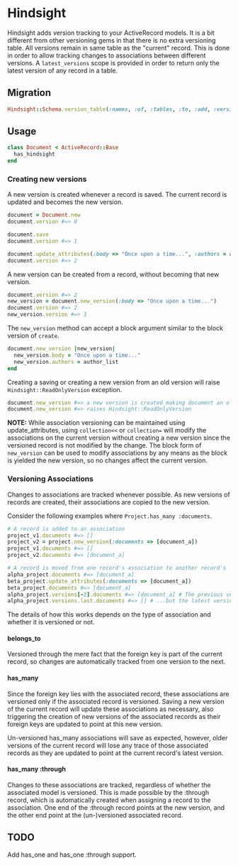 # Hindsight

Hindsight adds version tracking to your ActiveRecord models. It is a bit different from other versioning gems in that
there is no extra versioning table. All versions remain in same table as the "current" record. This is done in order to
allow tracking changes to associations between different versions. A `latest_versions` scope is provided in order to
return only the latest version of any record in a table.

## Migration
```ruby
Hindsight::Schema.version_table(:names, :of, :tables, :to, :add, :versioning, :to)
```

## Usage
```ruby
class Document < ActiveRecord::Base
  has_hindsight
end
```

### Creating new versions

A new version is created whenever a record is saved. The current record is updated and becomes the new version.
```ruby
document = Document.new
document.version #=> 0

document.save
document.version #=> 1

document.update_attributes(:body => "Once upon a time...", :authors = author_list)
document.version #=> 2
```

A new version can be created from a record, without becoming that new version.
```ruby
document.version #=> 2
new_version = document.new_version(:body => "Once upon a time...")
document.version #=> 2
new_version.version #=> 3
```

The `new_version` method can accept a block argument similar to the block version of `create`.
```ruby
document.new_version |new_version|
  new_version.body = "Once upon a time..."
  new_version.authors = author_list
end
```

Creating a saving or creating a new version from an old version will raise `Hindsight::ReadOnlyVersion` exception.
```ruby
document.new_version #=> a new version is created making document an old version
document.new_version #=> raises Hindsight::ReadOnlyVersion
```

**NOTE:** While association versioning can be maintained using update_attributes, using `collection<<` or `collection=`
will modify the associations on the current version without creating a new version since the versioned record is not
modified by the change. The block form of `new_version` can be used to modify associations by any means as the block
is yielded the new version, so no changes affect the current version.

### Versioning Associations
Changes to associations are tracked whenever possible. As new versions of records are created, their associations are
copied to the new version.

Consider the following examples where `Project.has_many :documents`.

```ruby
# A record is added to an association
project_v1.documents #=> []
project_v2 = project.new_version(:documents => [document_a])
project_v1.documents #=> []
project_v2.documents #=> [document_a]
```

```ruby
# A record is moved from one record's association to another record's
alpha_project.documents #=> [document_a]
beta_project.update_attributes(:documents => [document_a])
beta_project.documents #=> [document_a]
alpha_project.versions[-2].documents #=> [document_a] # The previous version still has an associated document...
alpha_project.versions.last.documents #=> [] # ...but the latest version no longer has a document as it has been moved.
```

The details of how this works depends on the type of association and whether it is versioned or not.

#### belongs_to
Versioned through the mere fact that the foreign key is part of the current record, so changes are automatically
tracked from one version to the next.

#### has_many
Since the foreign key lies with the associated record, these associations are versioned only if the associated record
is versioned. Saving a new version of the current record will update these associations as necessary, also triggering
the creation of new versions of the associated records as their foreign keys are updated to point at this new version.

Un-versioned has_many associations will save as expected, however, older versions of the current record will
lose any trace of those associated records as they are updated to point at the current record's latest version.

#### has_many :through
Changes to these associations are tracked, regardless of whether the associated model is versioned. This is made
possible by the :through record, which is automatically created when assigning a record to the association. One end of
the :through record points at the new version, and the other end point at the (un-)versioned associated record.


## TODO
Add has_one and has_one :through support.
